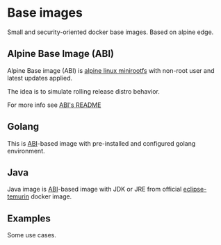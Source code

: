 # Base images
Small and security-oriented docker base images. Based on alpine edge.

## Alpine Base Image (ABI)

Alpine Base image (ABI) is [alpine linux minirootfs](https://cz.alpinelinux.org/alpine/edge/releases/x86_64/) 
with non-root user and latest updates applied.

The idea is to simulate rolling release distro behavior.

For more info see [ABI's README](abi/README.md)

## Golang
This is [ABI](abi)-based image with pre-installed and configured golang environment.

## Java
Java image is [ABI](abi)-based image with
JDK or JRE from official [eclipse-temurin](https://hub.docker.com/_/eclipse-temurin) docker image.

## Examples
Some use cases.

